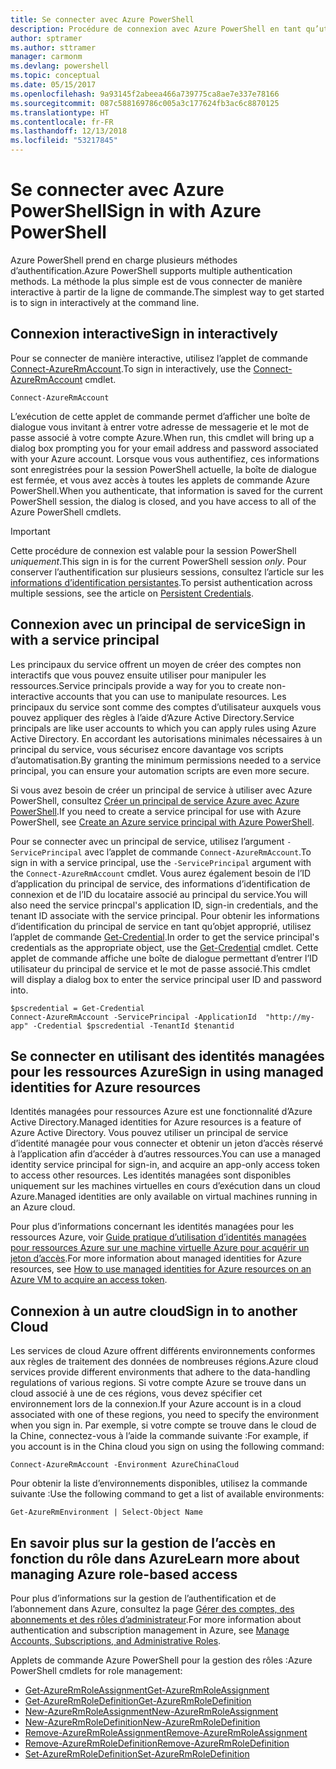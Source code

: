 ```yaml
---
title: Se connecter avec Azure PowerShell
description: Procédure de connexion avec Azure PowerShell en tant qu’utilisateur, en tant que principal de service, ou avec des identités managées pour les ressources Azure.
author: sptramer
ms.author: sttramer
manager: carmonm
ms.devlang: powershell
ms.topic: conceptual
ms.date: 05/15/2017
ms.openlocfilehash: 9a93145f2abeea466a739775ca8ae7e337e78166
ms.sourcegitcommit: 087c588169786c005a3c177624fb3ac6c8870125
ms.translationtype: HT
ms.contentlocale: fr-FR
ms.lasthandoff: 12/13/2018
ms.locfileid: "53217845"
---
```

# <a name="sign-in-with-azure-powershell"></a><span data-ttu-id="ed508-103">Se connecter avec Azure PowerShell</span><span class="sxs-lookup"><span data-stu-id="ed508-103">Sign in with Azure PowerShell</span></span>

<span data-ttu-id="ed508-104">Azure PowerShell prend en charge plusieurs méthodes d’authentification.</span><span class="sxs-lookup"><span data-stu-id="ed508-104">Azure PowerShell supports multiple authentication methods.</span></span> <span data-ttu-id="ed508-105">La méthode la plus simple est de vous connecter de manière interactive à partir de la ligne de commande.</span><span class="sxs-lookup"><span data-stu-id="ed508-105">The simplest way to get started is to sign in interactively at the command line.</span></span>

## <a name="sign-in-interactively"></a><span data-ttu-id="ed508-106">Connexion interactive</span><span class="sxs-lookup"><span data-stu-id="ed508-106">Sign in interactively</span></span>

<span data-ttu-id="ed508-107">Pour se connecter de manière interactive, utilisez l’applet de commande [Connect-AzureRmAccount](/powershell/module/azurerm.profile/connect-azurermaccount).</span><span class="sxs-lookup"><span data-stu-id="ed508-107">To sign in interactively, use the [Connect-AzureRmAccount](/powershell/module/azurerm.profile/connect-azurermaccount) cmdlet.</span></span>

```azurepowershell-interactive
Connect-AzureRmAccount
```

<span data-ttu-id="ed508-108">L’exécution de cette applet de commande permet d’afficher une boîte de dialogue vous invitant à entrer votre adresse de messagerie et le mot de passe associé à votre compte Azure.</span><span class="sxs-lookup"><span data-stu-id="ed508-108">When run, this cmdlet will bring up a dialog box prompting you for your email address and password associated with your Azure account.</span></span> <span data-ttu-id="ed508-109">Lorsque vous vous authentifiez, ces informations sont enregistrées pour la session PowerShell actuelle, la boîte de dialogue est fermée, et vous avez accès à toutes les applets de commande Azure PowerShell.</span><span class="sxs-lookup"><span data-stu-id="ed508-109">When you authenticate, that information is saved for the current PowerShell session, the dialog is closed, and you have access to all of the Azure PowerShell cmdlets.</span></span>

> [!IMPORTANT]
> <span data-ttu-id="ed508-110">Cette procédure de connexion est valable pour la session PowerShell _uniquement_.</span><span class="sxs-lookup"><span data-stu-id="ed508-110">This sign in is for the current PowerShell session _only_.</span></span> <span data-ttu-id="ed508-111">Pour conserver l’authentification sur plusieurs sessions, consultez l’article sur les [informations d’identification persistantes](context-persistence.md).</span><span class="sxs-lookup"><span data-stu-id="ed508-111">To persist authentication across multiple sessions, see the article on [Persistent Credentials](context-persistence.md).</span></span>

## <a name="sign-in-with-a-service-principal"></a><span data-ttu-id="ed508-112">Connexion avec un principal de service</span><span class="sxs-lookup"><span data-stu-id="ed508-112">Sign in with a service principal</span></span>

<span data-ttu-id="ed508-113">Les principaux du service offrent un moyen de créer des comptes non interactifs que vous pouvez ensuite utiliser pour manipuler les ressources.</span><span class="sxs-lookup"><span data-stu-id="ed508-113">Service principals provide a way for you to create non-interactive accounts that you can use to manipulate resources.</span></span> <span data-ttu-id="ed508-114">Les principaux du service sont comme des comptes d’utilisateur auxquels vous pouvez appliquer des règles à l’aide d’Azure Active Directory.</span><span class="sxs-lookup"><span data-stu-id="ed508-114">Service principals are like user accounts to which you can apply rules using Azure Active Directory.</span></span> <span data-ttu-id="ed508-115">En accordant les autorisations minimales nécessaires à un principal du service, vous sécurisez encore davantage vos scripts d’automatisation.</span><span class="sxs-lookup"><span data-stu-id="ed508-115">By granting the minimum permissions needed to a service principal, you can ensure your automation scripts are even more secure.</span></span>

<span data-ttu-id="ed508-116">Si vous avez besoin de créer un principal de service à utiliser avec Azure PowerShell, consultez [Créer un principal de service Azure avec Azure PowerShell](create-azure-service-principal-azureps.md).</span><span class="sxs-lookup"><span data-stu-id="ed508-116">If you need to create a service principal for use with Azure PowerShell, see [Create an Azure service principal with Azure PowerShell](create-azure-service-principal-azureps.md).</span></span>

<span data-ttu-id="ed508-117">Pour se connecter avec un principal de service, utilisez l’argument `-ServicePrincipal` avec l’applet de commande `Connect-AzureRmAccount`.</span><span class="sxs-lookup"><span data-stu-id="ed508-117">To sign in with a service principal, use the `-ServicePrincipal` argument with the `Connect-AzureRmAccount` cmdlet.</span></span> <span data-ttu-id="ed508-118">Vous aurez également besoin de l’ID d’application du principal de service, des informations d’identification de connexion et de l’ID du locataire associé au principal du service.</span><span class="sxs-lookup"><span data-stu-id="ed508-118">You will also need the service princpal's application ID, sign-in credentials, and the tenant ID associate with the service principal.</span></span> <span data-ttu-id="ed508-119">Pour obtenir les informations d’identification du principal de service en tant qu’objet approprié, utilisez l’applet de commande [Get-Credential](/powershell/module/microsoft.powershell.security/get-credential).</span><span class="sxs-lookup"><span data-stu-id="ed508-119">In order to get the service principal's credentials as the appropriate object, use the [Get-Credential](/powershell/module/microsoft.powershell.security/get-credential) cmdlet.</span></span> <span data-ttu-id="ed508-120">Cette applet de commande affiche une boîte de dialogue permettant d’entrer l’ID utilisateur du principal de service et le mot de passe associé.</span><span class="sxs-lookup"><span data-stu-id="ed508-120">This cmdlet will display a dialog box to enter the service principal user ID and password into.</span></span>

```azurepowershell-interactive
$pscredential = Get-Credential
Connect-AzureRmAccount -ServicePrincipal -ApplicationId  "http://my-app" -Credential $pscredential -TenantId $tenantid
```

## <a name="sign-in-using-managed-identities-for-azure-resources"></a><span data-ttu-id="ed508-121">Se connecter en utilisant des identités managées pour les ressources Azure</span><span class="sxs-lookup"><span data-stu-id="ed508-121">Sign in using managed identities for Azure resources</span></span>

<span data-ttu-id="ed508-122">Identités managées pour ressources Azure est une fonctionnalité d’Azure Active Directory.</span><span class="sxs-lookup"><span data-stu-id="ed508-122">Managed identities for Azure resources is a feature of Azure Active Directory.</span></span> <span data-ttu-id="ed508-123">Vous pouvez utiliser un principal de service d’identité managée pour vous connecter et obtenir un jeton d’accès réservé à l’application afin d’accéder à d’autres ressources.</span><span class="sxs-lookup"><span data-stu-id="ed508-123">You can use a managed identity service principal for sign-in, and acquire an app-only access token to access other resources.</span></span> <span data-ttu-id="ed508-124">Les identités managées sont disponibles uniquement sur les machines virtuelles en cours d’exécution dans un cloud Azure.</span><span class="sxs-lookup"><span data-stu-id="ed508-124">Managed identities are only available on virtual machines running in an Azure cloud.</span></span>

<span data-ttu-id="ed508-125">Pour plus d’informations concernant les identités managées pour les ressources Azure, voir [Guide pratique d’utilisation d’identités managées pour ressources Azure sur une machine virtuelle Azure pour acquérir un jeton d’accès](/azure/active-directory/managed-identities-azure-resources/how-to-use-vm-token).</span><span class="sxs-lookup"><span data-stu-id="ed508-125">For more information about managed identities for Azure resources, see [How to use managed identities for Azure resources on an Azure VM to acquire an access token](/azure/active-directory/managed-identities-azure-resources/how-to-use-vm-token).</span></span>

## <a name="sign-in-to-another-cloud"></a><span data-ttu-id="ed508-126">Connexion à un autre cloud</span><span class="sxs-lookup"><span data-stu-id="ed508-126">Sign in to another Cloud</span></span>

<span data-ttu-id="ed508-127">Les services de cloud Azure offrent différents environnements conformes aux règles de traitement des données de nombreuses régions.</span><span class="sxs-lookup"><span data-stu-id="ed508-127">Azure cloud services provide different environments that adhere to the data-handling regulations of various regions.</span></span> <span data-ttu-id="ed508-128">Si votre compte Azure se trouve dans un cloud associé à une de ces régions, vous devez spécifier cet environnement lors de la connexion.</span><span class="sxs-lookup"><span data-stu-id="ed508-128">If your Azure account is in a cloud associated with one of these regions, you need to specify the environment when you sign in.</span></span> <span data-ttu-id="ed508-129">Par exemple, si votre compte se trouve dans le cloud de la Chine, connectez-vous à l’aide la commande suivante :</span><span class="sxs-lookup"><span data-stu-id="ed508-129">For example, if you account is in the China cloud you sign on using the following command:</span></span>

```azurepowershell-interactive
Connect-AzureRmAccount -Environment AzureChinaCloud
```

<span data-ttu-id="ed508-130">Pour obtenir la liste d’environnements disponibles, utilisez la commande suivante :</span><span class="sxs-lookup"><span data-stu-id="ed508-130">Use the following command to get a list of available environments:</span></span>

```azurepowershell-interactive
Get-AzureRmEnvironment | Select-Object Name
```

## <a name="learn-more-about-managing-azure-role-based-access"></a><span data-ttu-id="ed508-131">En savoir plus sur la gestion de l’accès en fonction du rôle dans Azure</span><span class="sxs-lookup"><span data-stu-id="ed508-131">Learn more about managing Azure role-based access</span></span>

<span data-ttu-id="ed508-132">Pour plus d’informations sur la gestion de l’authentification et de l’abonnement dans Azure, consultez la page [Gérer des comptes, des abonnements et des rôles d’administrateur](/azure/active-directory/role-based-access-control-configure).</span><span class="sxs-lookup"><span data-stu-id="ed508-132">For more information about authentication and subscription management in Azure, see [Manage Accounts, Subscriptions, and Administrative Roles](/azure/active-directory/role-based-access-control-configure).</span></span>

<span data-ttu-id="ed508-133">Applets de commande Azure PowerShell pour la gestion des rôles :</span><span class="sxs-lookup"><span data-stu-id="ed508-133">Azure PowerShell cmdlets for role management:</span></span>

* [<span data-ttu-id="ed508-134">Get-AzureRmRoleAssignment</span><span class="sxs-lookup"><span data-stu-id="ed508-134">Get-AzureRmRoleAssignment</span></span>](/powershell/module/AzureRM.Resources/Get-AzureRmRoleAssignment)
* [<span data-ttu-id="ed508-135">Get-AzureRmRoleDefinition</span><span class="sxs-lookup"><span data-stu-id="ed508-135">Get-AzureRmRoleDefinition</span></span>](/powershell/module/AzureRM.Resources/Get-AzureRmRoleDefinition)
* [<span data-ttu-id="ed508-136">New-AzureRmRoleAssignment</span><span class="sxs-lookup"><span data-stu-id="ed508-136">New-AzureRmRoleAssignment</span></span>](/powershell/module/AzureRM.Resources/New-AzureRmRoleAssignment)
* [<span data-ttu-id="ed508-137">New-AzureRmRoleDefinition</span><span class="sxs-lookup"><span data-stu-id="ed508-137">New-AzureRmRoleDefinition</span></span>](/powershell/module/AzureRM.Resources/New-AzureRmRoleDefinition)
* [<span data-ttu-id="ed508-138">Remove-AzureRmRoleAssignment</span><span class="sxs-lookup"><span data-stu-id="ed508-138">Remove-AzureRmRoleAssignment</span></span>](/powershell/module/AzureRM.Resources/Remove-AzureRmRoleAssignment)
* [<span data-ttu-id="ed508-139">Remove-AzureRmRoleDefinition</span><span class="sxs-lookup"><span data-stu-id="ed508-139">Remove-AzureRmRoleDefinition</span></span>](/powershell/module/AzureRM.Resources/Remove-AzureRmRoleDefinition)
* [<span data-ttu-id="ed508-140">Set-AzureRmRoleDefinition</span><span class="sxs-lookup"><span data-stu-id="ed508-140">Set-AzureRmRoleDefinition</span></span>](/powershell/moduel/AzureRM.Resources/Set-AzureRmRoleDefinition)
